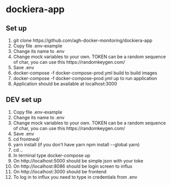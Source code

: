 # dockiera-app

## Set up
<ol>
  <li>git clone https://github.com/agh-docker-monitoring/dockiera-app</li>
  <li>Copy file .env-example</li>
  <li>Change its name to .env</li>
  <li>Change mock variables to your own. TOKEN can be a random sequence of char, you can use this https://randomkeygen.com/</li>
  <li>Save .env</li>
  <li>docker-compose -f docker-compose-prod.yml build to build images</li>
  <li>docker-compose -f docker-compose-prod.yml up to run application</li>
  <li>Application should be available at localhost:3000</li>
  
</ol>


## DEV set up
<ol>
  <li>Copy file .env-example</li>
  <li>Change its name to .env</li>
  <li>Change mock variables to your own. TOKEN can be a random sequence of char, you can use this https://randomkeygen.com/</li>
  <li>Save .env</li>
  <li> cd frontned/ </li>
  <li> yarn install (if you don't have yarn npm install --global yarn) </li>
  <li> cd .. </li>
  <li>In terminal type docker-compose up</li>
  <li>On http://localhost:5000 should be simple json with your toke</li>
  <li>On http://localhost:8086 should be login screen to influx</li>
  <li>On http://localhost:3000 should be frontend</li>
  <li>To log in to influx you need to type in credentials from .env</li>
</ol>
